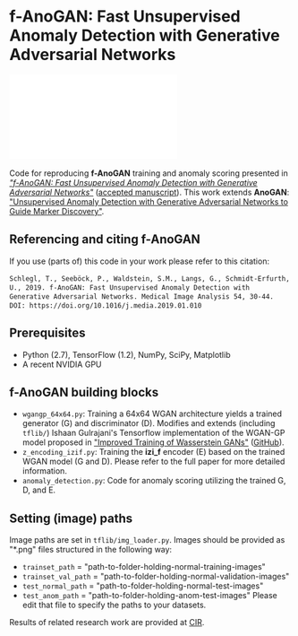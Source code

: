 f-AnoGAN: Fast Unsupervised Anomaly Detection with Generative Adversarial Networks
===================================================================

![Overview](GraphicalAbstract.pdf)

Code for reproducing **f-AnoGAN** training and anomaly scoring presented in [*"f-AnoGAN: Fast Unsupervised Anomaly Detection with Generative Adversarial Networks"*](https://authors.elsevier.com/a/1Yexi4rfPly5Mm) ([accepted manuscript](https://github.com/tSchlegl/f-AnoGAN/tree/master/paper/fastAnoGAN.pdf)). This work extends **AnoGAN**: ["Unsupervised Anomaly Detection with Generative Adversarial Networks to Guide Marker Discovery"](https://rd.springer.com/chapter/10.1007/978-3-319-59050-9_12).


## Referencing and citing f-AnoGAN
If you use (parts of) this code in your work please refer to this citation:

```
Schlegl, T., Seeböck, P., Waldstein, S.M., Langs, G., Schmidt-Erfurth, U., 2019. f-AnoGAN: Fast Unsupervised Anomaly Detection with Generative Adversarial Networks. Medical Image Analysis 54, 30-44. DOI: https://doi.org/10.1016/j.media.2019.01.010
```

## Prerequisites

- Python (2.7), TensorFlow (1.2), NumPy, SciPy, Matplotlib
- A recent NVIDIA GPU

## f-AnoGAN building blocks

- `wgangp_64x64.py`: Training a 64x64 WGAN architecture yields a trained generator (G) and discriminator (D). Modifies and extends (including `tflib/`) Ishaan Gulrajani's Tensorflow implementation of the WGAN-GP model proposed in ["Improved Training of Wasserstein GANs"](https://arxiv.org/abs/1704.00028) ([GitHub](https://github.com/igul222/improved_wgan_training)).
- `z_encoding_izif.py`: Training the **izi_f** encoder (E) based on the trained WGAN model (G and D). Please refer to the full paper for more detailed information.
- `anomaly_detection.py`: Code for anomaly scoring utilizing the trained G, D, and E.

## Setting (image) paths

Image paths are set in `tflib/img_loader.py`. Images should be provided as "*.png" files structured in the following way:
- `trainset_path`     = "path-to-folder-holding-normal-training-images"
- `trainset_val_path` = "path-to-folder-holding-normal-validation-images"
- `test_normal_path`  = "path-to-folder-holding-normal-test-images"
- `test_anom_path`    = "path-to-folder-holding-anom-test-images"
Please edit that file to specify the paths to your datasets.


Results of related research work are provided at [CIR](http://www.cir.meduniwien.ac.at/research/anomalies/).